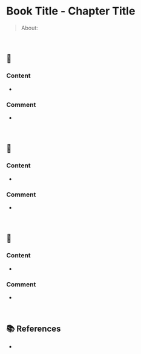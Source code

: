 # Book Title - Chapter Title

> About: 

<br/>

## 🔖 

### Content

- 

### Comment

- 

<br/>

## 🔖 

### Content

- 

### Comment

- 

<br/>

## 🔖 

### Content

- 

### Comment

- 

<br/>

## 📚 References

- []()
